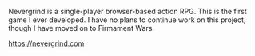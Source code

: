 Nevergrind is a single-player browser-based action RPG. This is the first game I ever developed. I have no plans to continue work on this project, though I have moved on to Firmament Wars.

https://nevergrind.com
